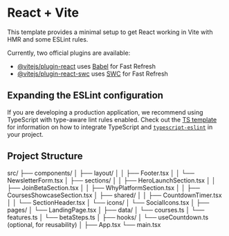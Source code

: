 
# React + Vite

This template provides a minimal setup to get React working in Vite with HMR and some ESLint rules.

Currently, two official plugins are available:

- [@vitejs/plugin-react](https://github.com/vitejs/vite-plugin-react/blob/main/packages/plugin-react) uses [Babel](https://babeljs.io/) for Fast Refresh
- [@vitejs/plugin-react-swc](https://github.com/vitejs/vite-plugin-react/blob/main/packages/plugin-react-swc) uses [SWC](https://swc.rs/) for Fast Refresh

## Expanding the ESLint configuration

If you are developing a production application, we recommend using TypeScript with type-aware lint rules enabled. Check out the [TS template](https://github.com/vitejs/vite/tree/main/packages/create-vite/template-react-ts) for information on how to integrate TypeScript and [`typescript-eslint`](https://typescript-eslint.io) in your project.

## Project Structure

src/
├── components/
│   ├── layout/
│   │   ├── Footer.tsx
│   │   └── NewsletterForm.tsx
│   ├── sections/
│   │   ├── HeroLaunchSection.tsx
│   │   ├── JoinBetaSection.tsx
│   │   ├── WhyPlatformSection.tsx
│   │   ├── CoursesShowcaseSection.tsx
│   ├── shared/
│   │   ├── CountdownTimer.tsx
│   │   └── SectionHeader.tsx
│   └── icons/
│       └── SocialIcons.tsx
│
├── pages/
│   └── LandingPage.tsx
│
├── data/
│   └── courses.ts
│   └── features.ts
│   └── betaSteps.ts
│
├── hooks/
│   └── useCountdown.ts (optional, for reusability)
│
├── App.tsx
└── main.tsx


